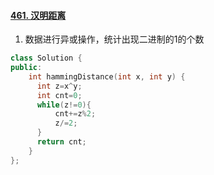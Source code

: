 #### [461. 汉明距离](https://leetcode-cn.com/problems/hamming-distance/)

1. 数据进行异或操作，统计出现二进制的1的个数

```c++
class Solution {
public:
    int hammingDistance(int x, int y) {
      int z=x^y;
      int cnt=0;
      while(z!=0){
          cnt+=z%2;
          z/=2;
      }
      return cnt;
    }
};
```

